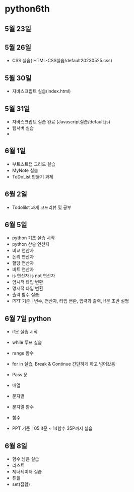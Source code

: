 # python6th


## 5월 23일

## 5월 26일

- CSS 실습( HTML-CSS실습/default20230525.css)


## 5월 30일

- 자바스크립트 실습(index.html)

## 5월 31일

- 자바스크립트 실습 완료 (Javascript실습/default.js)
- 웹서버 실습
- 
## 6월 1일
- 부트스트랩 그리드 실습
- MyNote 실습
- ToDoList 만들기 과제

## 6월 2일
- Todolilst 과제 코드리뷰 및 공부

## 6월 5일
- python 기초 실습 시작
- python 산술 연산자
- 비교 연산자
- 논리 연산자
- 할당 연산자
- 비트 연산자
- is 연산자 is not 연산자
- 암시적 타입 변환
- 명시적 타입 변환
- 출력 함수 실습
- PPT 기준 | 변수, 연산자, 타입 변환, 입력과 출력, If문 초반 설명 

## 6월 7일 python
- if문 실습 시작
- while 루프 실습
- range 함수
- for in 실습, Break & Continue  간단하게 하고  넘어갔음
-  Pass 문 
- 배열
- 문자열
- 문자열 함수
- 함수

- PPT 기준 | 05 if문 ~ 14함수 35P까지 실습

## 6월 8일
- 함수 남은 실습
- 리스트 
- 제너레이터 실습
- 튜플
- set(집합)


